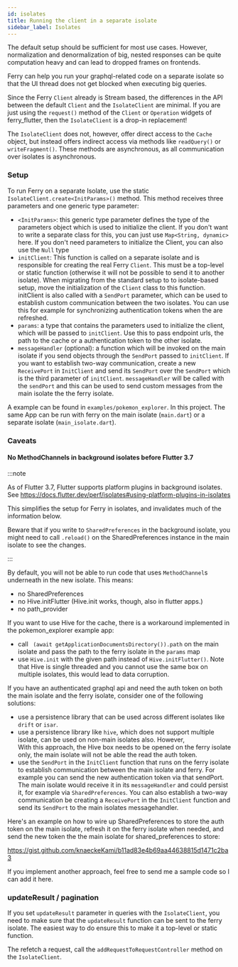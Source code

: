 ```yaml
---
id: isolates
title: Running the client in a separate isolate
sidebar_label: Isolates
---
```


The default setup should be sufficient for most use cases.
However, normalization and denormalization of big, nested responses can be quite computation heavy
and can lead to dropped frames on frontends.

Ferry can help you run your graphql-related code on a separate isolate so that the UI thread does
not get blocked when executing big queries.

Since the Ferry `Client` already is Stream based, the differences in the API between the
default `Client` and the `IsolateClient` are minimal.
If you are just using the `request()` method of the `Client` or `Operation` widgets of
ferry_flutter,
then the `IsolateClient` is a drop-in replacement!

The `IsolateClient` does not, however, offer direct access to the `Cache` object, but instead offers
indirect access via methods like `readQuery()` or `writeFragment()`. These methods are asynchronous,
as all communication over isolates is asynchronous.

### Setup

To run Ferry on a separate Isolate, use the static `IsolateClient.create<InitParams>()` method.
This method receives three parameters and one generic type parameter:

- `<InitParams>`: this generic type parameter defines the type of the parameters object which is
  used
  to initialize the client. If you don't want to write a separate class for this, you can just
  use `Map<String, dynamic>` here.
  If you don't need parameters to initialize the Client, you can also use the `Null` type
- `initClient`: This function is called on a separate isolate and is responsible for creating the
  real Ferry `Client`.
  This must be a top-level or static function (otherwise it will not be possible to send it to
  another isolate).
  When migrating from the standard setup to to isolate-based setup, move the initialization of
  the `Client` class
  to this function. initClient is also called with a `SendPort` parameter, which can be used to
  establish custom
  communication between the two isolates. You can use this for example for synchronizing
  authentication tokens when
  the are refreshed.
- `params`: a type that contains the parameters used to initialize the client, which will be passed
  to `initClient`.
  Use this to pass endpoint urls, the path to the cache or a authentication token to the other
  isolate.
- `messageHandler` (optional): a function which will be invoked on the main isolate if you send
  objects
  through the `SendPort` passed to `initClient`. If you want to establish two-way communication,
  create a new `ReceivePort`
  in `InitClient` and send its `SendPort` over the `SendPort` which is the third parameter
  of `initClient`. `messageHandler` will
  be called with the `sendPort` and this can be used to send custom messages from the main isolate
  the the ferry isolate.

A example can be found in `examples/pokemon_explorer`. In this project. The same App can be run with
ferry
on the main isolate (`main.dart`) or a separate isolate (`main_isolate.dart`).

### Caveats

#### No MethodChannels in background isolates before Flutter 3.7

:::note

As of Flutter 3.7, Flutter supports platform plugins in background isolates.
See https://docs.flutter.dev/perf/isolates#using-platform-plugins-in-isolates

This simplifies the setup for Ferry in isolates, and invalidates much of the information below.

Beware that if you write to `SharedPreferences` in the background isolate,
you might need to call `.reload()` on the SharedPreferences instance
in the main isolate to see the changes.

:::

By default, you will not be able to run code that uses `MethodChannel`s underneath in the new
isolate.
This means:

- no SharedPreferences
- no Hive.initFlutter (Hive.init works, though, also in flutter apps.)
- no path_provider

If you want to use Hive for the cache, there is a workaround implemented in the pokemon_explorer
example app:

- call ` (await getApplicationDocumentsDirectory()).path` on the main isolate and pass the path to
  the ferry isolate in the `params` map
- use `Hive.init` with the given path instead of `Hive.initFlutter()`. Note that Hive is single
  threaded and you cannot use the same box on multiple isolates, this would lead to data corruption.

If you have an authenticated graphql api and need the auth token on both the main isolate and the
ferry isolate, consider one of the following solutions:

- use a persistence library that can be used across different isolates like `drift` or `isar`.
- use a persistence library like `hive`, which does not support multiple isolate, can be used on
  non-main isolates also. However,  
  With this approach, the Hive box needs to be opened on the ferry isolate only, the main isolate
  will not be able the read the auth token.
- use the `SendPort` in the `InitClient` function that runs on the ferry isolate to establish
  communication between
  the main isolate and ferry. For example you can send the new authentication token via that
  sendPort.
  The main isolate would receive it in its `messageHandler` and could persist it, for example
  via `SharedPreferences`.
  You can also establish a two-way communication be creating a `ReceivePort` in the `InitClient`
  function and send its `SendPort` to
  the main isolates messagehandler.

Here's an example on how to wire up SharedPreferences to store
the auth token on the main isolate, refresh it on the ferry isolate when needed, and
send the new token the the main isolate for shared_preferences to store:

https://gist.github.com/knaeckeKami/b11ad83e4b69aa44638815d1471c2ba3

If you implement another approach, feel free to send me a sample code so I can add it here.

### updateResult / pagination

If you set `updateResult` parameter in queries with the `IsolateClient`, you need to make sure that
the `updateResult` function
can be sent to the ferry isolate. The easiest way to do ensure this to make it a top-level or static
function.

The refetch a request, call the `addRequestToRequestController` method on the `IsolateClient`.
